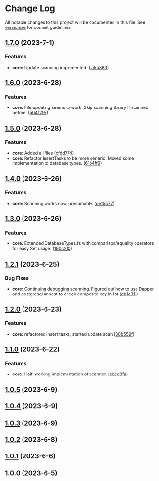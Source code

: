 # Change Log

All notable changes to this project will be documented in this file. See [versionize](https://github.com/versionize/versionize) for commit guidelines.

<a name="1.7.0"></a>
## [1.7.0](https://www.github.com/kamiyo/FSharpMajor/releases/tag/v1.7.0) (2023-7-1)

### Features

* **core:** Update scanning implemented. ([fa5b383](https://www.github.com/kamiyo/FSharpMajor/commit/fa5b383059d0331e775a984e94ca10e184365a77))

<a name="1.6.0"></a>
## [1.6.0](https://www.github.com/kamiyo/FSharpMajor/releases/tag/v1.6.0) (2023-6-28)

### Features

* **core:** File updating seems to work. Skip scanning library if scanned before. ([5041297](https://www.github.com/kamiyo/FSharpMajor/commit/50412976340bad6ec4ff296f2da04f602ce2291c))

<a name="1.5.0"></a>
## [1.5.0](https://www.github.com/kamiyo/FSharpMajor/releases/tag/v1.5.0) (2023-6-28)

### Features

* **core:** Added all files ([cfdd774](https://www.github.com/kamiyo/FSharpMajor/commit/cfdd77420dd9a30286f90150792750b3c4f811c8))
* **core:** Refactor InsertTasks to be more generic. Moved some implementation to database types. ([61b4ff9](https://www.github.com/kamiyo/FSharpMajor/commit/61b4ff979d6b2c7959aaf766b9cfc4356303e5f2))

<a name="1.4.0"></a>
## [1.4.0](https://www.github.com/kamiyo/FSharpMajor/releases/tag/v1.4.0) (2023-6-26)

### Features

* **core:** Scanning works now, presumably. ([de15577](https://www.github.com/kamiyo/FSharpMajor/commit/de155777fabc909948e2a085e46594d2be9207aa))

<a name="1.3.0"></a>
## [1.3.0](https://www.github.com/kamiyo/FSharpMajor/releases/tag/v1.3.0) (2023-6-26)

### Features

* **core:** Extended DatabaseTypes.fs with comparison/equality operators for easy Set usage. ([190c2f0](https://www.github.com/kamiyo/FSharpMajor/commit/190c2f0d6c60090b91a4aac6a5bf4559dd186bb6))

<a name="1.2.1"></a>
## [1.2.1](https://www.github.com/kamiyo/FSharpMajor/releases/tag/v1.2.1) (2023-6-25)

### Bug Fixes

* **core:** Continuing debugging scanning. Figured out how to use Dapper and postgresql unnest to check composite key in list ([db1e311](https://www.github.com/kamiyo/FSharpMajor/commit/db1e31172ad414d2e7658ac6297f47a573f751ba))

<a name="1.2.0"></a>
## [1.2.0](https://www.github.com/kamiyo/FSharpMajor/releases/tag/v1.2.0) (2023-6-23)

### Features

* **core:** refactored insert tasks, started update scan ([30b559f](https://www.github.com/kamiyo/FSharpMajor/commit/30b559fd056d6e0fd9b1c844902c7f8768048a9c))

<a name="1.1.0"></a>
## [1.1.0](https://www.github.com/kamiyo/FSharpMajor/releases/tag/v1.1.0) (2023-6-22)

### Features

* **core:** Half-working implementation of scanner. ([ebcd8fa](https://www.github.com/kamiyo/FSharpMajor/commit/ebcd8faaae9649d49acfc9571cadbbe62e97a6d5))

<a name="1.0.5"></a>
## [1.0.5](https://www.github.com/kamiyo/FSharpMajor/releases/tag/v1.0.5) (2023-6-9)

<a name="1.0.4"></a>
## [1.0.4](https://www.github.com/kamiyo/FSharpMajor/releases/tag/v1.0.4) (2023-6-9)

<a name="1.0.3"></a>
## [1.0.3](https://www.github.com/kamiyo/FSharpMajor/releases/tag/v1.0.3) (2023-6-9)

<a name="1.0.2"></a>
## [1.0.2](https://www.github.com/kamiyo/FSharpMajor/releases/tag/v1.0.2) (2023-6-8)

<a name="1.0.1"></a>
## [1.0.1](https://www.github.com/kamiyo/FSharpMajor/releases/tag/v1.0.1) (2023-6-6)

<a name="1.0.0"></a>
## 1.0.0 (2023-6-5)

